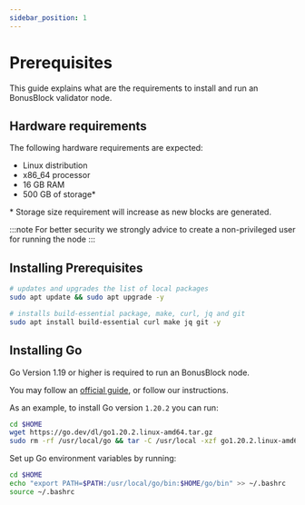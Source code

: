 ```yaml
---
sidebar_position: 1
---
```


# Prerequisites

This guide explains what are the requirements to install and run an BonusBlock validator node.


## Hardware requirements

The following hardware requirements are expected:
- Linux distribution
- x86_64 processor
- 16 GB RAM
- 500 GB of storage\*

\* Storage size requirement will increase as new blocks are generated.

:::note
For better security we strongly advice to create a non-privileged user for running the node
:::

## Installing Prerequisites

```bash
# updates and upgrades the list of local packages
sudo apt update && sudo apt upgrade -y

# installs build-essential package, make, curl, jq and git
sudo apt install build-essential curl make jq git -y

```

## Installing Go
Go Version 1.19 or higher is required to run an BonusBlock node. 

You may follow an <a className= "external" href="https://golang.org/doc/install" target="_blank">official guide</a>, or follow our instructions.

As an example, to install Go version `1.20.2` you can run:
```bash
cd $HOME
wget https://go.dev/dl/go1.20.2.linux-amd64.tar.gz
sudo rm -rf /usr/local/go && tar -C /usr/local -xzf go1.20.2.linux-amd64.tar.gz
```

Set up Go environment variables by running:
```bash
cd $HOME
echo "export PATH=$PATH:/usr/local/go/bin:$HOME/go/bin" >> ~/.bashrc
source ~/.bashrc
```
